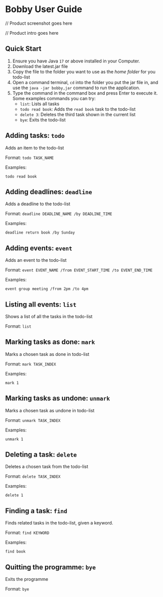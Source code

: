 # Bobby User Guide

// Product screenshot goes here

// Product intro goes here

## Quick Start

1. Ensure you have Java ```17``` or above installed in your Computer.
2. Download the latest.jar file
3. Copy the file to the folder you want to use as the *home folder* for you todo-list
4. Open a command terminal, ```cd``` into the folder you put the jar file in, and use the ```java -jar bobby,jar``` 
command to run the application.
5. Type the command in the command box and press Enter to execute it.  
Some examples commands you can try:  
   - ```list```: Lists all tasks
   - ```todo read book```: Adds the ```read book``` task to the todo-list
   - ```delete 3```: Deletes the third task shown in the current list
   - ```bye```: Exits the todo-list


## Adding tasks: ```todo```

Adds an item to the todo-list

Format: `todo TASK_NAME`

Examples:

```
todo read book
```

## Adding deadlines: ```deadline```

Adds a deadline to the todo-list

Format: `deadline DEADLINE_NAME /by DEADLINE_TIME`

Examples:

```
deadline return book /by Sunday
```

## Adding events: ```event```

Adds an event to the todo-list

Format: `event EVENT_NAME /from EVENT_START_TIME /to EVENT_END_TIME`

Examples:

```
event group meeting /from 2pm /to 4pm
```

## Listing all events: ```list```

Shows a list of all the tasks in the todo-list

Format: `list`

## Marking tasks as done: ```mark```

Marks a chosen task as done in todo-list

Format: `mark TASK_INDEX`

Examples:

```
mark 1
```

## Marking tasks as undone: ```unmark```

Marks a chosen task as undone in todo-list

Format: `unmark TASK_INDEX`

Examples:

```
unmark 1
```

## Deleting a task: ```delete```

Deletes a chosen task from the todo-list

Format: `delete TASK_INDEX`

Examples:

```
delete 1
```

## Finding a task: ```find```

Finds related tasks in the todo-list, given a keyword.

Format: `find KEYWORD`

Examples:

```
find book
```

## Quitting the programme: ```bye```

Exits the programme

Format: `bye`
